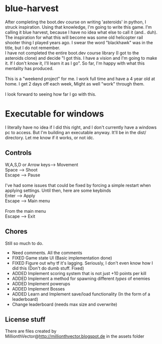 # blue-harvest

After completing the boot.dev course on writing 'asteroids' in python, I struck inspiration. Using that knowledge, I'm going to write this game. I'm calling it blue harvest, because I have no idea what else to call it (and.. duh). The inspiration for what this will become was some old helicopter rail shooter thing I played years ago. I swear the word "blackhawk" was in the title, but I do not remember.<br>
I have not completed the entire boot.dev course library (I got to the asteroids clone) and decide "I got this. I have a vision and I'm going to make it. If I don't know it, I'll learn it as I go". So far, I'm happy with what this mentality has produced.<br>
<br>
This is a "weekend project" for me. I work full time and have a 4 year old at home. I get 2 days off each week, Might as well "work" through them.<br>
<br>
I look forward to seeing how far I go with this.

# Executable for windows
I literally have no idea if I did this right, and I don't currently have a windows pc to access. But I'm building an executable anyway. It'll be in the dist/ directory. Let me know if it works, or not idc.

## Controls
W,A,S,D or Arrow keys--> Movement<br>
Space --> Shoot<br>
Escape --> Pause<br>
<br>
I've had some issues that could be fixed by forcing a simple restart when applying settings. Until then, here are some keybinds<br>
Enter --> Apply<br>
Escape --> Main menu<br>
<br>
From the main menu<br>
Escape --> Exit<br>

## Chores
Still so much to do.
- Need comments. All the comments
- FIXED Game state UI (Basic implementation done)
- FIXED Figure out why tf it's lagging. Seriously, I don't even know how I did this (Don't do dumb stuff. Fixed)
- ADDED Implement scoring system that is not just +10 points per kill
- ADDED Implement a method for spawning different *types* of enemies
- ADDED Implement powerups
- ADDED Implement Bosses
- ADDED Learn and Implement save/load functionality (In the form of a leaderboard)
- Change leaderboard (needs max size and overwrite)

## License stuff
There are files created by MillionthVector@http://millionthvector.blogspot.de in the assets folder